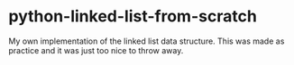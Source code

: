 # python-linked-list-from-scratch
My own implementation of the linked list data structure. This was made as practice and it was just too nice to throw away.
